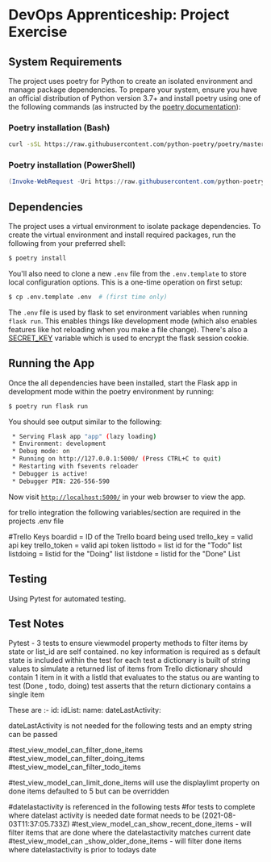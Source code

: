 # DevOps Apprenticeship: Project Exercise

## System Requirements

The project uses poetry for Python to create an isolated environment and manage package dependencies. To prepare your system, ensure you have an official distribution of Python version 3.7+ and install poetry using one of the following commands (as instructed by the [poetry documentation](https://python-poetry.org/docs/#system-requirements)):

### Poetry installation (Bash)

```bash
curl -sSL https://raw.githubusercontent.com/python-poetry/poetry/master/get-poetry.py | python
```

### Poetry installation (PowerShell)

```powershell
(Invoke-WebRequest -Uri https://raw.githubusercontent.com/python-poetry/poetry/master/get-poetry.py -UseBasicParsing).Content | python
```

## Dependencies

The project uses a virtual environment to isolate package dependencies. To create the virtual environment and install required packages, run the following from your preferred shell:

```bash
$ poetry install
```

You'll also need to clone a new `.env` file from the `.env.template` to store local configuration options. This is a one-time operation on first setup:

```bash
$ cp .env.template .env  # (first time only)
```

The `.env` file is used by flask to set environment variables when running `flask run`. This enables things like development mode (which also enables features like hot reloading when you make a file change). There's also a [SECRET_KEY](https://flask.palletsprojects.com/en/1.1.x/config/#SECRET_KEY) variable which is used to encrypt the flask session cookie.

## Running the App

Once the all dependencies have been installed, start the Flask app in development mode within the poetry environment by running:
```bash
$ poetry run flask run
```

You should see output similar to the following:
```bash
 * Serving Flask app "app" (lazy loading)
 * Environment: development
 * Debug mode: on
 * Running on http://127.0.0.1:5000/ (Press CTRL+C to quit)
 * Restarting with fsevents reloader
 * Debugger is active!
 * Debugger PIN: 226-556-590
```
Now visit [`http://localhost:5000/`](http://localhost:5000/) in your web browser to view the app.

for trello integration 
the following variables/section  are required in the projects .env file

#Trello Keys
boardid = ID of the Trello board being used
trello_key = valid api key
trello_token = valid api token
listtodo = list id for the "Todo" list
listdoing = listid for the "Doing" list
listdone = listid for the "Done" List

## Testing
Using Pytest for automated testing.


## Test Notes
Pytest  - 3 tests to ensure viewmodel property methods to filter items by 
state or list_id are self contained. no key information is required as s default
state is included within the test
for each test a dictionary is built of string values to simulate a returned list of items from Trello
dictionary should contain 1 item in it with a listId that evaluates to the status ou are wanting to test (Done , todo, doing)
test asserts that the return dictionary contains a single item

These are :-
    id: 
    idList: 
    name: 
    dateLastActivity:

dateLastActivity is not needed for the following tests and an empty string can be passed

#test_view_model_can_filter_done_items
#test_view_model_can_filter_doing_items
#test_view_model_can_filter_todo_items

#test_view_model_can_limit_done_items will use the displaylimt property on done items defaulted to 5 but can be overridden

#datelastactivity is referenced in the following tests
#for tests to complete where datelast activity is needed date format needs to be (2021-08-03T11:37:05.733Z)
#test_view_model_can_show_recent_done_items - will filter items that are done where the datelastactivity matches current date
#test_view_model_can _show_older_done_items - will filter done items where datelastactivity is prior to todays date



